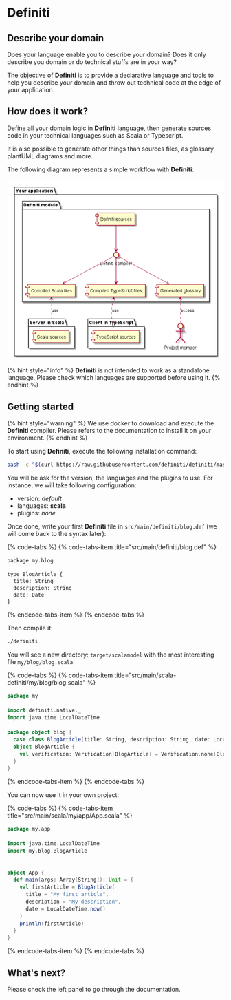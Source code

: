 # Definiti

## Describe your domain

Does your language enable you to describe your domain? Does it only describe you domain or do technical stuffs are in your way?

The objective of **Definiti** is to provide a declarative language and tools to help you describe your domain and throw out technical code at the edge of your application.

## How does it work?

Define all your domain logic in **Definiti** language, then generate sources code in your technical languages such as Scala or Typescript.

It is also possible to generate other things than sources files, as glossary, plantUML diagrams and more.

The following diagram represents a simple workflow with **Definiti**:

![](.gitbook/assets/workflow.png)

{% hint style="info" %}
**Definiti** is not intended to work as a standalone language. Please check which languages are supported before using it.
{% endhint %}

## Getting started

{% hint style="warning" %}
We use docker to download and execute the **Definiti** compiler. Please refers to the documentation to install it on your environment.
{% endhint %}

To start using **Definiti**, execute the following installation command:

```bash
bash -c "$(curl https://raw.githubusercontent.com/definiti/definiti/master/script/install.sh -sSf)"
```

You will be ask for the version, the languages and the plugins to use. For instance, we will take following configuration:

* version: _default_
* languages: **scala**
* plugins: _none_

Once done, write your first **Definiti** file in `src/main/definiti/blog.def` \(we will come back to the syntax later\):

{% code-tabs %}
{% code-tabs-item title="src/main/definiti/blog.def" %}
```text
package my.blog

type BlogArticle {
  title: String
  description: String
  date: Date
}
```
{% endcode-tabs-item %}
{% endcode-tabs %}

Then compile it:

```bash
./definiti
```

You will see a new directory: `target/scalamodel` with the most interesting file `my/blog/blog.scala`:

{% code-tabs %}
{% code-tabs-item title="src/main/scala-definiti/my/blog/blog.scala" %}
```scala
package my

import definiti.native._
import java.time.LocalDateTime

package object blog {
  case class BlogArticle(title: String, description: String, date: LocalDateTime)
  object BlogArticle {
    val verification: Verification[BlogArticle] = Verification.none[BlogArticle]
  }
}
```
{% endcode-tabs-item %}
{% endcode-tabs %}

You can now use it in your own project:

{% code-tabs %}
{% code-tabs-item title="src/main/scala/my/app/App.scala" %}
```scala
package my.app

import java.time.LocalDateTime
import my.blog.BlogArticle


object App {
  def main(args: Array[String]): Unit = {
    val firstArticle = BlogArticle(
      title = "My first article",
      description = "My description",
      date = LocalDateTime.now()
    )
    println(firstArticle)
  }
}
```
{% endcode-tabs-item %}
{% endcode-tabs %}

## What's next?

Please check the left panel to go through the documentation.

